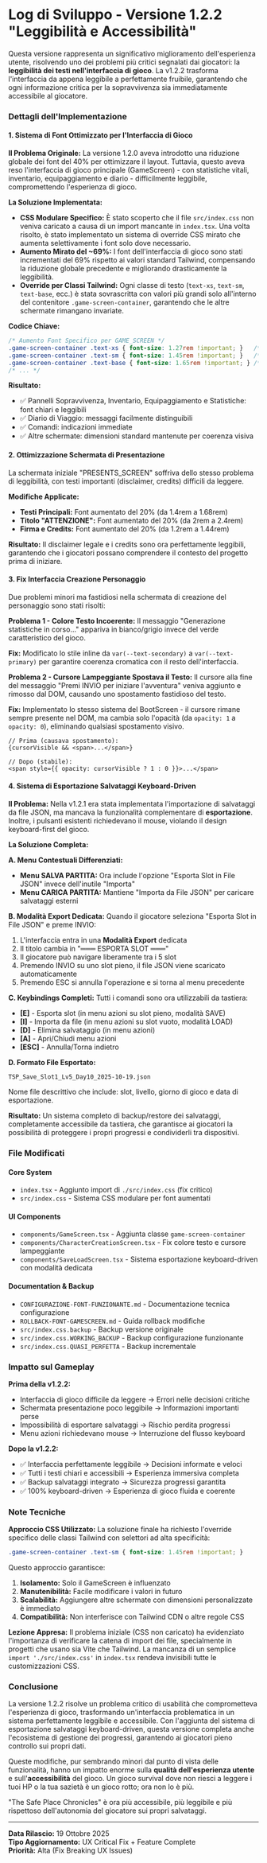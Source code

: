 # Log di Sviluppo - Versione 1.2.2 "Leggibilità e Accessibilità"

Questa versione rappresenta un significativo miglioramento dell'esperienza utente, risolvendo uno dei problemi più critici segnalati dai giocatori: la **leggibilità dei testi nell'interfaccia di gioco**. La v1.2.2 trasforma l'interfaccia da appena leggibile a perfettamente fruibile, garantendo che ogni informazione critica per la sopravvivenza sia immediatamente accessibile al giocatore.

### Dettagli dell'Implementazione

#### 1. Sistema di Font Ottimizzato per l'Interfaccia di Gioco

**Il Problema Originale:**
La versione 1.2.0 aveva introdotto una riduzione globale dei font del 40% per ottimizzare il layout. Tuttavia, questo aveva reso l'interfaccia di gioco principale (GameScreen) - con statistiche vitali, inventario, equipaggiamento e diario - difficilmente leggibile, compromettendo l'esperienza di gioco.

**La Soluzione Implementata:**
- **CSS Modulare Specifico:** È stato scoperto che il file `src/index.css` non veniva caricato a causa di un import mancante in `index.tsx`. Una volta risolto, è stato implementato un sistema di override CSS mirato che aumenta selettivamente i font solo dove necessario.
- **Aumento Mirato del ~69%:** I font dell'interfaccia di gioco sono stati incrementati del 69% rispetto ai valori standard Tailwind, compensando la riduzione globale precedente e migliorando drasticamente la leggibilità.
- **Override per Classi Tailwind:** Ogni classe di testo (`text-xs`, `text-sm`, `text-base`, ecc.) è stata sovrascritta con valori più grandi solo all'interno del contenitore `.game-screen-container`, garantendo che le altre schermate rimangano invariate.

**Codice Chiave:**
```css
/* Aumento Font Specifico per GAME_SCREEN */
.game-screen-container .text-xs { font-size: 1.27rem !important; }   /* +69% */
.game-screen-container .text-sm { font-size: 1.45rem !important; }   /* +66% */
.game-screen-container .text-base { font-size: 1.65rem !important; } /* +65% */
/* ... */
```

**Risultato:**
- ✅ Pannelli Sopravvivenza, Inventario, Equipaggiamento e Statistiche: font chiari e leggibili
- ✅ Diario di Viaggio: messaggi facilmente distinguibili
- ✅ Comandi: indicazioni immediate
- ✅ Altre schermate: dimensioni standard mantenute per coerenza visiva

#### 2. Ottimizzazione Schermata di Presentazione

La schermata iniziale "PRESENTS_SCREEN" soffriva dello stesso problema di leggibilità, con testi importanti (disclaimer, credits) difficili da leggere.

**Modifiche Applicate:**
- **Testi Principali:** Font aumentato del 20% (da 1.4rem a 1.68rem)
- **Titolo "ATTENZIONE":** Font aumentato del 20% (da 2rem a 2.4rem)
- **Firma e Credits:** Font aumentato del 20% (da 1.2rem a 1.44rem)

**Risultato:**
Il disclaimer legale e i credits sono ora perfettamente leggibili, garantendo che i giocatori possano comprendere il contesto del progetto prima di iniziare.

#### 3. Fix Interfaccia Creazione Personaggio

Due problemi minori ma fastidiosi nella schermata di creazione del personaggio sono stati risolti:

**Problema 1 - Colore Testo Incoerente:**
Il messaggio "Generazione statistiche in corso..." appariva in bianco/grigio invece del verde caratteristico del gioco.

**Fix:** Modificato lo stile inline da `var(--text-secondary)` a `var(--text-primary)` per garantire coerenza cromatica con il resto dell'interfaccia.

**Problema 2 - Cursore Lampeggiante Spostava il Testo:**
Il cursore alla fine del messaggio "Premi INVIO per iniziare l'avventura" veniva aggiunto e rimosso dal DOM, causando uno spostamento fastidioso del testo.

**Fix:** Implementato lo stesso sistema del BootScreen - il cursore rimane sempre presente nel DOM, ma cambia solo l'opacità (da `opacity: 1` a `opacity: 0`), eliminando qualsiasi spostamento visivo.

```tsx
// Prima (causava spostamento):
{cursorVisible && <span>...</span>}

// Dopo (stabile):
<span style={{ opacity: cursorVisible ? 1 : 0 }}>...</span>
```

#### 4. Sistema di Esportazione Salvataggi Keyboard-Driven

**Il Problema:**
Nella v1.2.1 era stata implementata l'importazione di salvataggi da file JSON, ma mancava la funzionalità complementare di **esportazione**. Inoltre, i pulsanti esistenti richiedevano il mouse, violando il design keyboard-first del gioco.

**La Soluzione Completa:**

**A. Menu Contestuali Differenziati:**
- **Menu SALVA PARTITA:** Ora include l'opzione "Esporta Slot in File JSON" invece dell'inutile "Importa"
- **Menu CARICA PARTITA:** Mantiene "Importa da File JSON" per caricare salvataggi esterni

**B. Modalità Export Dedicata:**
Quando il giocatore seleziona "Esporta Slot in File JSON" e preme INVIO:
1. L'interfaccia entra in una **Modalità Export** dedicata
2. Il titolo cambia in "═══ ESPORTA SLOT ═══"
3. Il giocatore può navigare liberamente tra i 5 slot
4. Premendo INVIO su uno slot pieno, il file JSON viene scaricato automaticamente
5. Premendo ESC si annulla l'operazione e si torna al menu precedente

**C. Keybindings Completi:**
Tutti i comandi sono ora utilizzabili da tastiera:
- **[E]** - Esporta slot (in menu azioni su slot pieno, modalità SAVE)
- **[I]** - Importa da file (in menu azioni su slot vuoto, modalità LOAD)
- **[D]** - Elimina salvataggio (in menu azioni)
- **[A]** - Apri/Chiudi menu azioni
- **[ESC]** - Annulla/Torna indietro

**D. Formato File Esportato:**
```
TSP_Save_Slot1_Lv5_Day10_2025-10-19.json
```
Nome file descrittivo che include: slot, livello, giorno di gioco e data di esportazione.

**Risultato:**
Un sistema completo di backup/restore dei salvataggi, completamente accessibile da tastiera, che garantisce ai giocatori la possibilità di proteggere i propri progressi e condividerli tra dispositivi.

### File Modificati

#### Core System
- `index.tsx` - Aggiunto import di `./src/index.css` (fix critico)
- `src/index.css` - Sistema CSS modulare per font aumentati

#### UI Components
- `components/GameScreen.tsx` - Aggiunta classe `game-screen-container`
- `components/CharacterCreationScreen.tsx` - Fix colore testo e cursore lampeggiante
- `components/SaveLoadScreen.tsx` - Sistema esportazione keyboard-driven con modalità dedicata

#### Documentation & Backup
- `CONFIGURAZIONE-FONT-FUNZIONANTE.md` - Documentazione tecnica configurazione
- `ROLLBACK-FONT-GAMESCREEN.md` - Guida rollback modifiche
- `src/index.css.backup` - Backup versione originale
- `src/index.css.WORKING_BACKUP` - Backup configurazione funzionante
- `src/index.css.QUASI_PERFETTA` - Backup incrementale

### Impatto sul Gameplay

**Prima della v1.2.2:**
- Interfaccia di gioco difficile da leggere → Errori nelle decisioni critiche
- Schermata presentazione poco leggibile → Informazioni importanti perse
- Impossibilità di esportare salvataggi → Rischio perdita progressi
- Menu azioni richiedevano mouse → Interruzione del flusso keyboard

**Dopo la v1.2.2:**
- ✅ Interfaccia perfettamente leggibile → Decisioni informate e veloci
- ✅ Tutti i testi chiari e accessibili → Esperienza immersiva completa
- ✅ Backup salvataggi integrato → Sicurezza progressi garantita
- ✅ 100% keyboard-driven → Esperienza di gioco fluida e coerente

### Note Tecniche

**Approccio CSS Utilizzato:**
La soluzione finale ha richiesto l'override specifico delle classi Tailwind con selettori ad alta specificità:
```css
.game-screen-container .text-sm { font-size: 1.45rem !important; }
```

Questo approccio garantisce:
1. **Isolamento:** Solo il GameScreen è influenzato
2. **Manutenibilità:** Facile modificare i valori in futuro
3. **Scalabilità:** Aggiungere altre schermate con dimensioni personalizzate è immediato
4. **Compatibilità:** Non interferisce con Tailwind CDN o altre regole CSS

**Lezione Appresa:**
Il problema iniziale (CSS non caricato) ha evidenziato l'importanza di verificare la catena di import dei file, specialmente in progetti che usano sia Vite che Tailwind. La mancanza di un semplice `import './src/index.css'` in `index.tsx` rendeva invisibili tutte le customizzazioni CSS.

### Conclusione

La versione 1.2.2 risolve un problema critico di usabilità che comprometteva l'esperienza di gioco, trasformando un'interfaccia problematica in un sistema perfettamente leggibile e accessibile. Con l'aggiunta del sistema di esportazione salvataggi keyboard-driven, questa versione completa anche l'ecosistema di gestione dei progressi, garantendo ai giocatori pieno controllo sui propri dati.

Queste modifiche, pur sembrando minori dal punto di vista delle funzionalità, hanno un impatto enorme sulla **qualità dell'esperienza utente** e sull'**accessibilità** del gioco. Un gioco survival dove non riesci a leggere i tuoi HP o la tua sazietà è un gioco rotto; ora non lo è più.

"The Safe Place Chronicles" è ora più accessibile, più leggibile e più rispettoso dell'autonomia del giocatore sui propri salvataggi.

---

**Data Rilascio:** 19 Ottobre 2025  
**Tipo Aggiornamento:** UX Critical Fix + Feature Complete  
**Priorità:** Alta (Fix Breaking UX Issues)

